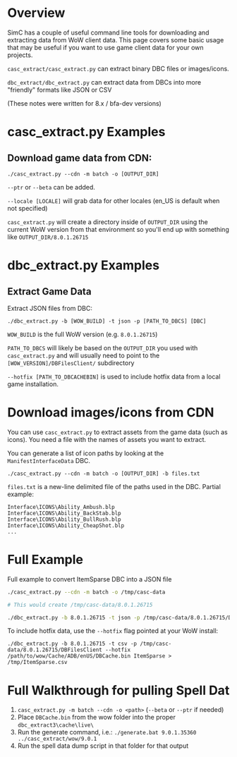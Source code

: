 # Overview

SimC has a couple of useful command line tools for downloading and extracting data from WoW client data. This page covers some basic usage that may be useful if you want to use game client data for your own projects.

`casc_extract/casc_extract.py` can extract binary DBC files or images/icons.

`dbc_extract/dbc_extract.py` can extract data from DBCs into more "friendly" formats like JSON or CSV

(These notes were written for 8.x / bfa-dev versions)

# casc_extract.py Examples

## Download game data from CDN:

`./casc_extract.py --cdn -m batch -o [OUTPUT_DIR]`

`--ptr` or `--beta` can be added.

`--locale [LOCALE]` will grab data for other locales (en_US is default when not specified)

`casc_extract.py` will create a directory inside of `OUTPUT_DIR` using the current WoW version from that environment so you'll end up with something like `OUTPUT_DIR/8.0.1.26715`

# dbc_extract.py Examples

## Extract Game Data

Extract JSON files from DBC:

`./dbc_extract.py -b [WOW_BUILD] -t json -p [PATH_TO_DBCS] [DBC]`

`WOW_BUILD` is the full WoW version (e.g. `8.0.1.26715`)

`PATH_TO_DBCS` will likely be based on the `OUTPUT_DIR` you used with `casc_extract.py` and will usually need to point to the `[WOW_VERSION]/DBFilesClient/` subdirectory

`--hotfix [PATH_TO_DBCACHEBIN]` is used to include hotfix data from a local game installation.

# Download images/icons from CDN

You can use `casc_extract.py` to extract assets from the game data (such as icons). You need a file with the names of assets you want to extract.

You can generate a list of icon paths by looking at the `ManifestInterfaceData` DBC.

`./casc_extract.py --cdn -m batch -o [OUTPUT_DIR] -b files.txt`

`files.txt` is a new-line delimited file of the paths used in the DBC. Partial example:

```
Interface\ICONS\Ability_Ambush.blp
Interface\ICONS\Ability_BackStab.blp
Interface\ICONS\Ability_BullRush.blp
Interface\ICONS\Ability_CheapShot.blp
...
```

# Full Example

Full example to convert ItemSparse DBC into a JSON file

```bash
./casc_extract.py --cdn -m batch -o /tmp/casc-data

# This would create /tmp/casc-data/8.0.1.26715

./dbc_extract.py -b 8.0.1.26715 -t json -p /tmp/casc-data/8.0.1.26715/DBFilesClient ItemSparse > /tmp/ItemSparse.json
```

To include hotfix data, use the `--hotfix` flag pointed at your WoW install:

```
./dbc_extract.py -b 8.0.1.26715 -t csv -p /tmp/casc-data/8.0.1.26715/DBFilesClient --hotfix /path/to/wow/Cache/ADB/enUS/DBCache.bin ItemSparse > /tmp/ItemSparse.csv
```

# Full Walkthrough for pulling Spell Dat

1. `casc_extract.py -m batch --cdn -o <path>` (`--beta` or `--ptr` if needed)
2. Place `DBCache.bin` from the wow folder into the proper `dbc_extract3\cache\live\`
3. Run the generate command, i.e.: `./generate.bat 9.0.1.35360 ../casc_extract/wow/9.0.1`
4. Run the spell data dump script in that folder for that output